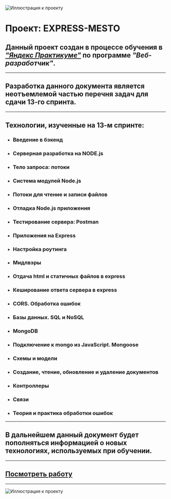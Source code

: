 ![Иллюстрация к проекту](https://eduverse.ru/storage/HgIz8OWLFBTDIf3Iekbud32OnEDEfzARhFURIqaD.png)

# **Проект: EXPRESS-MESTO**

## Данный проект создан в процессе обучения в [_"Яндекс Практикуме"_](https://praktikum.yandex.ru/) по программе _"Веб-разработчик"_.

---

## Разработка данного документа является неотъемлемой частью перечня задач для сдачи 13-го спринта.

---

## Технологии, изученные на 13-м спринте:

- ### Введение в бэкенд
- ### Серверная разработка на NODE.js
- ### Тело запроса: потоки
- ### Система модулей Node.js
- ### Потоки для чтение и записи файлов
- ### Отладка Node.js приложения
- ### Тестирование сервера: Postman
- ### Приложения на Express
- ### Настройка роутинга
- ### Мидлвэры
- ### Отдача html и статичных файлов в express
- ### Кеширование ответа сервера в express
- ### CORS. Обработка ошибок
- ### Базы данных. SQL и NoSQL
- ### MongoDB
- ### Подключение к mongo из JavaScript. Mongoose
- ### Схемы и модели
- ### Создание, чтение, обновление и удаление документов
- ### Контроллеры
- ### Связи
- ### Теория и практика обработки ошибок

---

## В дальнейшем данный документ будет пополняться информацией о новых технологиях, используемых при обучении.

---
## [Посмотреть работу](https://tarstabor.github.io/how-to-learn/)
---

![Иллюстрация к проекту](https://habrastorage.org/webt/bs/ml/lo/bsmllozt2li3jmn_6ec8vy4krdq.png)
